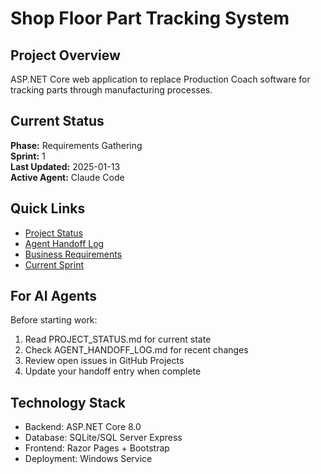 # Shop Floor Part Tracking System

## Project Overview
ASP.NET Core web application to replace Production Coach software for tracking parts through manufacturing processes.

## Current Status
**Phase:** Requirements Gathering  
**Sprint:** 1  
**Last Updated:** 2025-01-13  
**Active Agent:** Claude Code

## Quick Links
- [Project Status](PROJECT_STATUS.md)
- [Agent Handoff Log](AGENT_HANDOFF_LOG.md)
- [Business Requirements](docs/requirements/business-requirements.md)
- [Current Sprint](docs/planning/sprint-planning.md)

## For AI Agents
Before starting work:
1. Read PROJECT_STATUS.md for current state
2. Check AGENT_HANDOFF_LOG.md for recent changes
3. Review open issues in GitHub Projects
4. Update your handoff entry when complete

## Technology Stack
- Backend: ASP.NET Core 8.0
- Database: SQLite/SQL Server Express
- Frontend: Razor Pages + Bootstrap
- Deployment: Windows Service